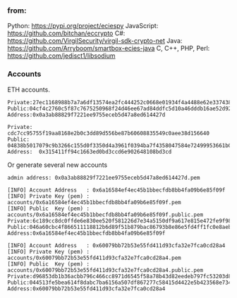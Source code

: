 ### from:

Python: https://pypi.org/project/eciespy
JavaScript: https://github.com/bitchan/eccrypto
C#: https://github.com/VirgilSecurity/virgil-sdk-crypto-net
Java: https://github.com/Arryboom/smartbox-ecies-java
C, C++, PHP, Perl: https://github.com/jedisct1/libsodium

### Accounts

ETH accounts.

```
Private:27ec1168988b7a7a6df13574ea2fc444252c0668e01934f4a4488e62e3374384
Public:04cf4c2760c5f87c7675250968f24d46ee67ad84ddfc5d10a46dddb16ae52d92d9a283a7b60499c1b8c9a73c32d63676218e6827cd5efa1c34113c9e1816617558
Address:0x0a3ab88829f7221ee9755eceb5d47a8ed614427d

Private:  cdc7cc95755f19aa8168e2b0c3dd89d556be87b60608835549c0aee38d156640
Public:  04838b5017079c9b3266c155d0f3350d4a3961f0394ba7f4358047584e72499953661b04ff9f3f4c16a33d8ed37efdf7bbc028a2891724eba9a065d3e2205cc37f
Address:  0x315411ff94c1663ed0bd3ccd6e902648108bd3cd

```

Or generate several new accounts

```
admin address: 0x0a3ab88829f7221ee9755eceb5d47a8ed614427d.pem

[INFO] Account Address   : 0x6a16584ef4ec45b1bbecfdb8bb4fa09b6e85f09f
[INFO] Private Key (pem) : accounts/0x6a16584ef4ec45b1bbecfdb8bb4fa09b6e85f09f.pem
[INFO] Public  Key (pem) : accounts/0x6a16584ef4ec45b1bbecfdb8bb4fa09b6e85f09f.public.pem
Private:6c189cc8dc0ffde6e830ee520f581226d7e34a5150df9a617e815e472fe9f987
Public:046a60cbc4f866511118812b6d89f51b879bac86793b8e86e5fd4ff1fc0e8aeb8288e3cfda9dc7fe205ca68702f70ed5bad0d5c816e1fcaf889f86b8ae36012cd7
Address:0x6a16584ef4ec45b1bbecfdb8bb4fa09b6e85f09f

[INFO] Account Address   : 0x60079bb72b53e55fd411d93cfa32e7fca0cd28a4
[INFO] Private Key (pem) : accounts/0x60079bb72b53e55fd411d93cfa32e7fca0cd28a4.pem
[INFO] Public  Key (pem) : accounts/0x60079bb72b53e55fd411d93cfa32e7fca0cd28a4.public.pem
Private:d96853db1b36acbb796c466cc8971d6545f58a78b43d82eedeb797fc53203d81
Public:044513fe5bea614f8dabc7ba6156a507df867277c58415d4422e5b423568e734bd83ad2e6999ef0c9979016bd2cddaf20199ce0f8e1260bf76a73e8d0756b37f28
Address:0x60079bb72b53e55fd411d93cfa32e7fca0cd28a4

```
